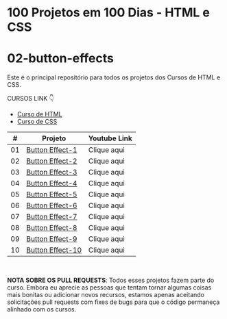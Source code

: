 # 100 Projetos em 100 Dias - HTML e CSS
# 02-button-effects
Este é o principal repositório para todos os projetos dos Cursos de HTML e CSS.

CURSOS LINK 👇

-   [Curso de HTML](https://johnpires.com/cursos/html-tutorial/)
-   [Curso de CSS](https://johnpires.com/cursos/css-fundamentos-basicos/)


|  #  | Projeto                                                                                                      | Youtube Link    |
| :-: | --------------------------------------------------------------------------------------------------------------------------- | --------------------------------------------------------------------------------- |
| 01  | [Button Effect-1](https://github.com/johnpires/02-button-effects/tree/main/Button-effect-01)      | Clique aqui |
| 02  | [Button Effect-2](https://github.com/johnpires/02-button-effects/tree/main/Button-effect-02)      | Clique aqui |
| 03  | [Button Effect-3](https://github.com/johnpires/02-button-effects/tree/main/Button-effect-03)      | Clique aqui |
| 04  | [Button Effect-4](https://github.com/johnpires/02-button-effects/tree/main/Button-effect-04)      | Clique aqui |
| 05  | [Button Effect-5](https://github.com/johnpires/02-button-effects/tree/main/Button-effect-05)      | Clique aqui |
| 06  | [Button Effect-6](https://github.com/johnpires/02-button-effects/tree/main/Button-effect-06)      | Clique aqui |
| 07  | [Button Effect-7]()      | Clique aqui |
| 08  | [Button Effect-8]()      | Clique aqui |
| 09  | [Button Effect-9]()      | Clique aqui |
| 10  | [Button Effect-10]()      | Clique aqui |


<br>

**NOTA SOBRE OS PULL REQUESTS**: Todos esses projetos fazem parte do curso. Embora eu aprecie as pessoas que tentam tornar algumas coisas mais bonitas ou adicionar novos recursos, estamos apenas aceitando solicitações pull requests com fixes de bugs para que o código permaneça alinhado com os cursos.